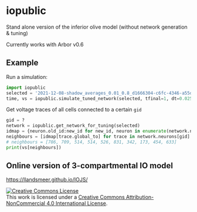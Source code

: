 # iopublic

Stand alone version of the inferior olive model (without network generation & tuning)

Currently works with Arbor v0.6

## Example

Run a simulation:

```python
import iopublic
selected = '2021-12-08-shadow_averages_0.01_0.8_d1666304-c6fc-4346-a55d-a99b3aad55be'
time, vs = iopublic.simulate_tuned_network(selected, tfinal=1, dt=0.025, gpu_id=0, spikes=())
```

Get voltage traces of all cells connected to a certain `gid`

```python
gid = ?
network = iopublic.get_network_for_tuning(selected)
idmap = {neuron.old_id:new_id for new_id, neuron in enumerate(network.neurons)}
neighbours = [idmap[trace.global_to] for trace in network.neurons[gid].traces]
# neighbours = [786, 709, 514, 514, 526, 831, 342, 173, 454, 633]
print(vs[neighbours])
```

##  Online version of 3-compartmental IO model

https://llandsmeer.github.io/IOJS/

<a rel="license" href="http://creativecommons.org/licenses/by-nc/4.0/"><img alt="Creative Commons License" style="border-width:0" src="https://i.creativecommons.org/l/by-nc/4.0/88x31.png" /></a><br />This work is licensed under a <a rel="license" href="http://creativecommons.org/licenses/by-nc/4.0/">Creative Commons Attribution-NonCommercial 4.0 International License</a>.
